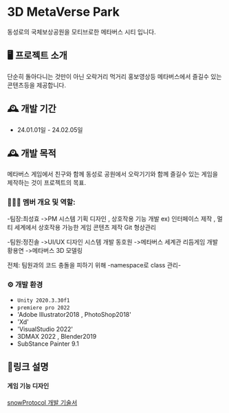 # 3D MetaVerse Park
동성로의 국체보상공원을 모티브로한 메타버스 시티 입니다.

## 🖥️ 프로젝트 소개
단순히 돌아다니는 것만이 아닌 오락거리 먹거리 홍보영상등
메타버스에서 즐길수 있는 콘텐츠등을 제공합니다.
<br>

## 🕰️ 개발 기간
* 24.01.01일 - 24.02.05일
  
## 🕰️ 개발 목적
메타버스 게임에서 친구와 함께 동성로 공원에서 오락기기와 함께 즐길수 있는 게임을 제작하는 것이 프로젝트의 목표.

### 🧑‍🤝‍🧑 멤버 개요 및 역할:
 -팀장:최성효 ->PM 시스템 기획 디자인 , 상호작용 기능 개발 ex) 인터페이스 제작 , 멀티 세계에서 상호작용 가능한 게임 콘텐츠 제작
  Git 형상관리
 
 -팀원:정진솔 ->UI/UX 디자인 시스템 개발
       동호원 ->메타버스 세계관 리듬게임 개발
       황용연 ->메타버스 3D 모델링

  전체: 팀원과의 코드 충돌을 피하기 위해 -namespace로 class 관리-

### ⚙️ 개발 환경
- `Unity 2020.3.30f1`
- `premiere pro 2022`
- 'Adobe Illustrator2018 , PhotoShop2018'
- 'Xd'
- 'VisualStudio 2022'
- 3DMAX 2022 , Blender2019
- SubStance Painter 9.1

## 📌링크 설명

<h4>게임 기능 디자인</h4><a href="https://drive.google.com/file/d/1twqAtXcjM3gKPvKFPSw3tZ7kmxRgJ7Mt/view?usp=sharing">
 snowProtocol 개발 기술서
</a>
